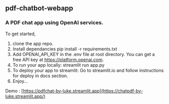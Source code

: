 <h2>pdf-chatbot-webapp</h2>
<h3>A PDF chat app using OpenAI services.</h3>

To get started, 
1. clone the app repo.
2. Install dependancies
   pip install -r requirements.txt
3. Add OPENAI_API_KEY in the .env file at root directory. You can get a free API key at https://platform.openai.com.
4. To run your app locally:
   streamlit run app.py
5. To deploy your app to streamlit:
   Go to streamlit.io and follow instructions for deploy in docs section.
6. Enjoy...


Demo : [https://pdfchat-by-luke.streamlit.app](https://chatpdf-by-luke.streamlit.app/)
